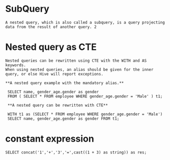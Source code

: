 #	SubQuery
	A nested query, which is also called a subquery, is a query projecting data from the result of another query. 2
	
#	Nested query as CTE
	Nested queries can be rewritten using CTE with the WITH and AS keywords.
	When using nested queries, an alias should be given for the inner query, or else Hive will report exceptions.

	**A nested query example with the mandatory alias.**
	
	 SELECT name, gender_age.gender as gender
	 FROM ( SELECT * FROM employee WHERE gender_age.gender = 'Male' ) t1;
	 
	 **A nested query can be rewritten with CTE**
	 
	 WITH t1 as (SELECT * FROM employee WHERE gender_age.gender = 'Male')
	 SELECT name, gender_age.gender as gender FROM t1;

#	constant expression
	SELECT concat('1','+','3','=',cast((1 + 3) as string)) as res;


	 
